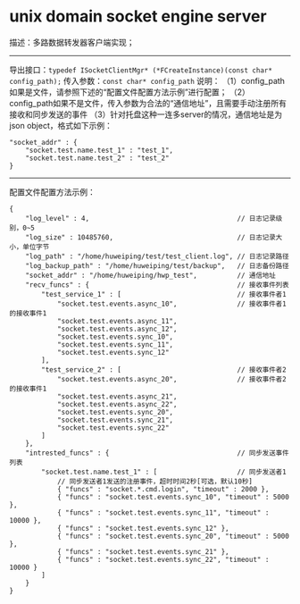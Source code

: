 # unix domain socket engine server

描述：多路数据转发器客户端实现；

---

导出接口：`typedef ISocketClientMgr* (*FCreateInstance)(const char* config_path);`
传入参数：`const char* config_path`
说明：
（1）config_path如果是文件，请参照下述的“配置文件配置方法示例”进行配置；
（2）config_path如果不是文件，传入参数为合法的“通信地址”，且需要手动注册所有接收和同步发送的事件
（3）针对托盘这种一连多server的情况，通信地址是为json object，格式如下示例：
```
"socket_addr" : {
    "socket.test.name.test_1" : "test_1",
    "socket.test.name.test_2" : "test_2"
}
```

---

配置文件配置方法示例：
```
{
    "log_level" : 4,                                     // 日志记录级别，0~5
    "log_size" : 10485760,                               // 日志记录大小，单位字节
    "log_path" : "/home/huweiping/test/test_client.log", // 日志记录路径
    "log_backup_path" : "/home/huweiping/test/backup",   // 日志备份路径
    "socket_addr" : "/home/huweiping/hwp_test",          // 通信地址
    "recv_funcs" : {                                     // 接收事件列表
        "test_service_1" : [                             // 接收事件者1
            "socket.test.events.async_10",               // 接收事件者1的接收事件1
            "socket.test.events.async_11",
            "socket.test.events.async_12",
            "socket.test.events.sync_10",
            "socket.test.events.sync_11",
            "socket.test.events.sync_12"
        ],
        "test_service_2" : [                             // 接收事件者2
            "socket.test.events.async_20",               // 接收事件者2的接收事件1
            "socket.test.events.async_21",
            "socket.test.events.async_22",
            "socket.test.events.sync_20",
            "socket.test.events.sync_21",
            "socket.test.events.sync_22"
        ]
    },
    "intrested_funcs" : {                                // 同步发送事件列表
        "socket.test.name.test_1" : [                    // 同步发送者1
            // 同步发送者1发送的注册事件，超时时间2秒[可选，默认10秒]
            { "funcs" : "socket.*.cmd.login", "timeout" : 2000 },
            { "funcs" : "socket.test.events.sync_10", "timeout" : 5000 },
            { "funcs" : "socket.test.events.sync_11", "timeout" : 10000 },
            { "funcs" : "socket.test.events.sync_12" },
            { "funcs" : "socket.test.events.sync_20", "timeout" : 5000 },
            { "funcs" : "socket.test.events.sync_21" },
            { "funcs" : "socket.test.events.sync_22", "timeout" : 10000 }
        ]
    }
}
```